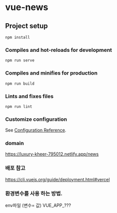 # vue-news

## Project setup
```
npm install
```

### Compiles and hot-reloads for development
```
npm run serve
```

### Compiles and minifies for production
```
npm run build
```

### Lints and fixes files
```
npm run lint
```

### Customize configuration
See [Configuration Reference](https://cli.vuejs.org/config/).



### domain
https://luxury-kheer-795012.netlify.app/news

### 배포 참고 
https://cli.vuejs.org/guide/deployment.html#vercel

### 환경변수를 사용 하는 방법.
env파일 (변수= 값)
 VUE_APP_???